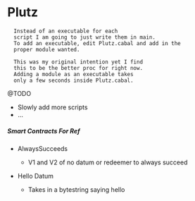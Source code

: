 # Plutz

``` NOTES FOR WHEN OPEN SOURCED
  Instead of an executable for each
  script I am going to just write them in main.
  To add an executable, edit Plutz.cabal and add in the
  proper module wanted. 
  
  This was my original intention yet I find
  this to be the better proc for right now. 
  Adding a module as an executable takes 
  only a few seconds inside Plutz.cabal.
```

@TODO
* Slowly add more scripts
* ...

##### Smart Contracts For Ref
- AlwaysSucceeds
  * V1 and V2 of no datum or redeemer to always succeed

- Hello Datum
  * Takes in a bytestring saying hello

